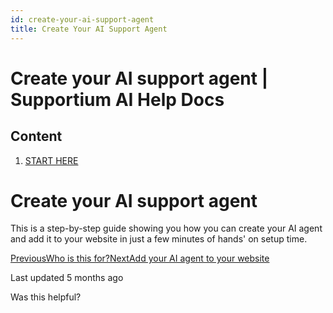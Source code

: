 ```yaml
---
id: create-your-ai-support-agent
title: Create Your AI Support Agent
---
```



# Create your AI support agent | Supportium AI Help Docs

## Content

  1. [START HERE](/start-here)

# Create your AI support agent

This is a step-by-step guide showing you how you can create your AI agent and add it to your website in just a few minutes of hands' on setup time.

[PreviousWho is this for?](/start-here/what-is-an-ai-customer-support-agent/who-is-this-for)[NextAdd your AI agent to your website](/start-here/add-your-ai-agent-to-your-website)

Last updated 5 months ago

Was this helpful?
